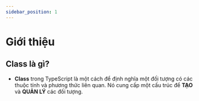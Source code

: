 ```yaml
---
sidebar_position: 1
---
```


# Giới thiệu

## Class là gì?

- **Class** trong TypeScript là một cách để định nghĩa một đối tượng có các thuộc tính và phương thức liên quan. Nó cung cấp một cấu trúc để **TẠO** và **QUẢN LÝ** các đối tượng.
